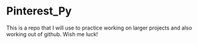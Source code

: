# Pinterest_Py
This is a repo that I will use to practice working on larger projects and also working out of github. Wish me luck!
